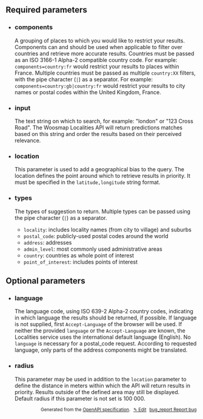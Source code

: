 <!--- This is a generated file, do not edit! -->
<!--- [START woosmap_http_parameters_localitiessearch] -->
<h2 id="required-parameters">Required parameters</h2>

-   <h3 class="parameter-name" id="components">components</h3>

    A grouping of places to which you would like to restrict your results. Components can and should be used when applicable to filter over countries and retrieve more accurate results. Countries must be passed as an ISO 3166-1 Alpha-2 compatible country code. For example: `components=country:fr` would restrict your results to places within France. Multiple countries must be passed as multiple `country:XX` filters, with the pipe character (`|`) as a separator. For example: `components=country:gb|country:fr` would restrict your results to city names or postal codes within the United Kingdom, France.

-   <h3 class="parameter-name" id="input">input</h3>

    The text string on which to search, for example: "london" or "123 Cross Road". The Woosmap Localities API will return predictions matches based on this string and order the results based on their perceived relevance.

-   <h3 class="parameter-name" id="location">location</h3>

    This parameter is used to add a geographical bias to the query. The location defines the point around which to retrieve results in priority. It must be specified in the `latitude,longitude` string format.

-   <h3 class="parameter-name" id="types">types</h3>

    The types of suggestion to return. Multiple types can be passed using the pipe character (`|`) as a separator.

    -   `locality`: includes locality names (from city to village) and suburbs
    -   `postal_code`: publicly-used postal codes around the world
    -   `address`: addresses
    -   `admin_level`: most commonly used administrative areas
    -   `country`: countries as whole point of interest
    -   `point_of_interest`: includes points of interest

<h2 id="optional-parameters">Optional parameters</h2>

-   <h3 class="parameter-name" id="language">language</h3>

    The language code, using ISO 639-2 Alpha-2 country codes, indicating in which language the results should be returned, if possible. If language is not supplied, first `Accept-Language` of the browser will be used.  If neither the provided `language` or the `Accept-Language` are known, the Localities service uses the international default language (English).  No `language` is necessary for a postal_code request. According to requested language, only parts of the address components might be translated.

-   <h3 class="parameter-name" id="radius">radius</h3>

    This parameter may be used in addition to the `location` parameter to define the distance in meters within which the API will return results in priority. Results outside of the defined area may still be displayed. Default radius if this parameter is not set is 100 000.


<p style="text-align: right; font-size: smaller;">Generated from the <a data-label="openapi-github" href="https://github.com/woosmap/openapi-specification" title="Woosmap OpenAPI Specification" class="external">OpenAPI specification</a>.
<a data-label="openapi-github-woosmap-http-parameters-localitiessearch" data-action="edit" style="margin-left: 5px;" href="https://github.com/woosmap/openapi-specification/tree/main/specification/parameters" title="Edit on GitHub">✎ Edit</a>
<a data-label="openapi-github-woosmap-http-parameters-localitiessearch" data-action="bug" style="margin-left: 5px;" href="https://github.com/woosmap/openapi-specification/issues/new?assignees=&labels=type%3A+bug%2C+triage+me&template=bug_report.md&title=[parameters] Bug - /localities/search" title="File bug for parameters on GitHub"><span class="material-icons">bug_report</span> Report bug</a>
</p>

<!--- [END woosmap_http_parameters_localitiessearch] -->
